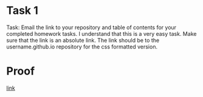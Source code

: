 # Task 1
 Task: Email the link to your repository and table of contents for your completed homework tasks. I understand that this is a very easy task. Make sure that the link is an absolute link. The link should be to the username.github.io repository for the css formatted version. 
# Proof

[link](https://thedegreeisalie.github.io/homework)
